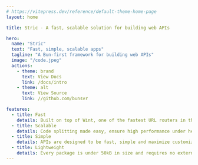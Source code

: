 ```yaml
---
# https://vitepress.dev/reference/default-theme-home-page
layout: home

title: Stric - A fast, scalable solution for building web APIs

hero:
  name: "Stric"
  text: "Fast, simple, scalable apps"
  tagline: "A Bun-first framework for building web APIs"
  image: "/code.jpeg"
  actions:
    - theme: brand
      text: View Docs
      link: /docs/intro
    - theme: alt
      text: View Source
      link: //github.com/bunsvr

features:
  - title: Fast
    details: Built on top of Wint, one of the fastest URL routers in the JavaScript ecosystem.
  - title: Scalable
    details: Code splitting made easy, ensure high performance under heavy workloads.
  - title: Simple
    details: APIs are designed to be fast, simple and maximize customizability.
  - title: Lightweight
    details: Every package is under 50kB in size and requires no external dependencies 
---
```


<style>
.VPImage.image-src {
  max-width: 600px;
  border-radius: 12px;
}
</style>
